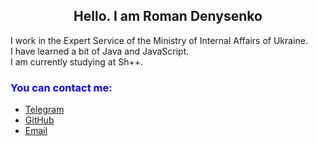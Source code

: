 <h2 style="text-color:red; text-align:center">Hello. I am Roman Denysenko</h2> 
<p>
I work in the Expert Service of the Ministry of Internal Affairs of Ukraine.<br> 
I have learned a bit of Java and JavaScript.<br> 
I am currently studying at Sh++.
</p>
<h3 style="color:blue"> You can contact me: </h3> 
<ul>
  <li><a href="https://t.me/RoDen_77" target="_blank">Telegram</a></li>
  <li><a href="https://7roden.github.io/7roden/" target="_blank">GitHub</a></li>
  <li><a href="mailto:23roden77@gmail.com" target="_blank">Email</a></li>
</ul>

<!---
7roden/7roden is a ✨ special ✨ repository because its `README.md` (this file) appears on your GitHub profile.
You can click the Preview link to take a look at your changes.
--->
